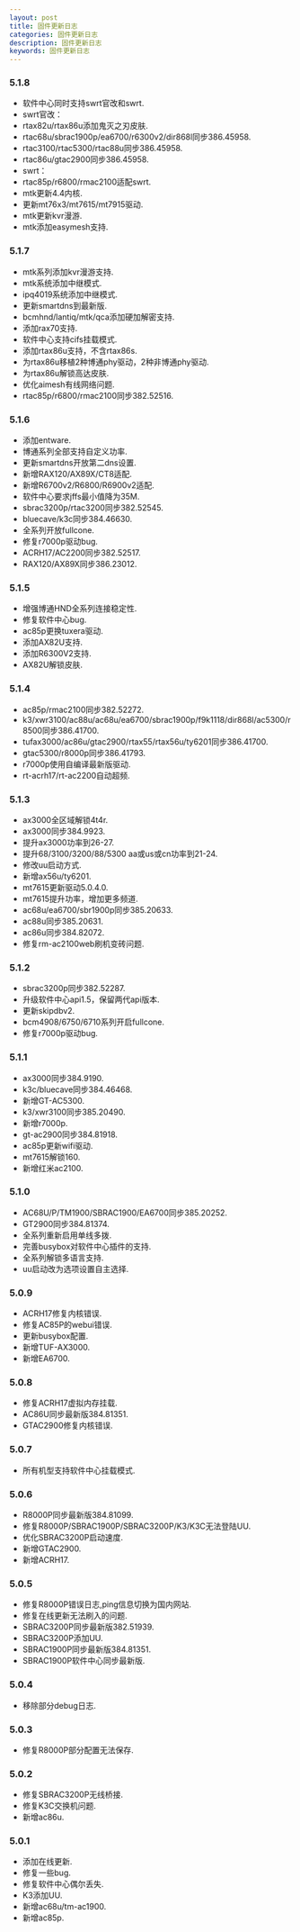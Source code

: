 ```yaml
---
layout: post
title: 固件更新日志
categories: 固件更新日志
description: 固件更新日志
keywords: 固件更新日志
---
```


### 5.1.8
* 软件中心同时支持swrt官改和swrt.
* swrt官改：
* rtax82u/rtax86u添加鬼灭之刃皮肤.
* rtac68u/sbrac1900p/ea6700/r6300v2/dir868l同步386.45958.
* rtac3100/rtac5300/rtac88u同步386.45958.
* rtac86u/gtac2900同步386.45958.
* swrt：
* rtac85p/r6800/rmac2100适配swrt.
* mtk更新4.4内核.
* 更新mt76x3/mt7615/mt7915驱动.
* mtk更新kvr漫游.
* mtk添加easymesh支持.

### 5.1.7
* mtk系列添加kvr漫游支持.
* mtk系统添加中继模式.
* ipq4019系统添加中继模式.
* 更新smartdns到最新版.
* bcmhnd/lantiq/mtk/qca添加硬加解密支持.
* 添加rax70支持.
* 软件中心支持cifs挂载模式.
* 添加rtax86u支持，不含rtax86s.
* 为rtax86u移植2种博通phy驱动，2种非博通phy驱动.
* 为rtax86u解锁高达皮肤.
* 优化aimesh有线网络问题.
* rtac85p/r6800/rmac2100同步382.52516.

### 5.1.6

* 添加entware.
* 博通系列全部支持自定义功率.
* 更新smartdns开放第二dns设置.
* 新增RAX120/AX89X/CT8适配.
* 新增R6700v2/R6800/R6900v2适配.
* 软件中心要求jffs最小值降为35M.
* sbrac3200p/rtac3200同步382.52545.
* bluecave/k3c同步384.46630.
* 全系列开放fullcone.
* 修复r7000p驱动bug.
* ACRH17/AC2200同步382.52517.
* RAX120/AX89X同步386.23012.

### 5.1.5

* 增强博通HND全系列连接稳定性.
* 修复软件中心bug.
* ac85p更换tuxera驱动.
* 添加AX82U支持.
* 添加R6300V2支持.
* AX82U解锁皮肤.

### 5.1.4

* ac85p/rmac2100同步382.52272.
* k3/xwr3100/ac88u/ac68u/ea6700/sbrac1900p/f9k1118/dir868l/ac5300/r8500同步386.41700.
* tufax3000/ac86u/gtac2900/rtax55/rtax56u/ty6201同步386.41700.
* gtac5300/r8000p同步386.41793.
* r7000p使用自编译最新版驱动.
* rt-acrh17/rt-ac2200自动超频.

### 5.1.3

* ax3000全区域解锁4t4r.
* ax3000同步384.9923.
* 提升ax3000功率到26-27.
* 提升68/3100/3200/88/5300 aa或us或cn功率到21-24.
* 修改uu启动方式.
* 新增ax56u/ty6201.
* mt7615更新驱动5.0.4.0.
* mt7615提升功率，增加更多频道.
* ac68u/ea6700/sbr1900p同步385.20633.
* ac88u同步385.20631.
* ac86u同步384.82072.
* 修复rm-ac2100web刷机变砖问题.

### 5.1.2

* sbrac3200p同步382.52287.
* 升级软件中心api1.5，保留两代api版本.
* 更新skipdbv2.
* bcm4908/6750/6710系列开启fullcone.
* 修复r7000p驱动bug.

### 5.1.1

* ax3000同步384.9190.
* k3c/bluecave同步384.46468.
* 新增GT-AC5300.
* k3/xwr3100同步385.20490.
* 新增r7000p.
* gt-ac2900同步384.81918.
* ac85p更新wifi驱动.
* mt7615解锁160.
* 新增红米ac2100.

### 5.1.0

* AC68U/P/TM1900/SBRAC1900/EA6700同步385.20252.
* GT2900同步384.81374.
* 全系列重新启用单线多拨.
* 完善busybox对软件中心插件的支持.
* 全系列解锁多语言支持.
* uu启动改为选项设置自主选择.

### 5.0.9

* ACRH17修复内核错误.
* 修复AC85P的webui错误.
* 更新busybox配置.
* 新增TUF-AX3000.
* 新增EA6700.

### 5.0.8

* 修复ACRH17虚拟内存挂载.
* AC86U同步最新版384.81351.
* GTAC2900修复内核错误.

### 5.0.7

* 所有机型支持软件中心挂载模式.

### 5.0.6

* R8000P同步最新版384.81099.
* 修复R8000P/SBRAC1900P/SBRAC3200P/K3/K3C无法登陆UU.
* 优化SBRAC3200P启动速度.
* 新增GTAC2900.
* 新增ACRH17.

### 5.0.5

* 修复R8000P错误日志,ping信息切换为国内网站.
* 修复在线更新无法刷入的问题.
* SBRAC3200P同步最新版382.51939.
* SBRAC3200P添加UU.
* SBRAC1900P同步最新版384.81351.
* SBRAC1900P软件中心同步最新版.

### 5.0.4

* 移除部分debug日志.

### 5.0.3

* 修复R8000P部分配置无法保存.

### 5.0.2

* 修复SBRAC3200P无线桥接.
* 修复K3C交换机问题.
* 新增ac86u.

### 5.0.1

* 添加在线更新.
* 修复一些bug.
* 修复软件中心偶尔丢失.
* K3添加UU.
* 新增ac68u/tm-ac1900.
* 新增ac85p.
